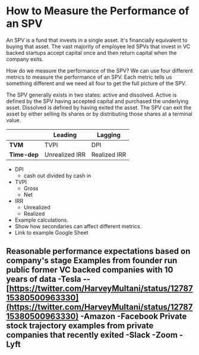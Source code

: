 # How to Measure the Performance of an SPV

An SPV is a fund that invests in a single asset. It's financially equivalent to buying that asset. The vast majority of employee led SPVs that invest in VC backed startups accept capital once and then return capital when the company exits.

How do we measure the performance of the SPV? We can use four different metrics to measure the performance of an SPV. Each metric tells us something different and we need all four to get the full picture of the SPV. 

The SPV generally exists in two states: active and dissolved. Active is defined by the SPV having accepted capital and purchased the underlying asset. Dissolved is defined by having exited the asset. The SPV can exit the asset by either selling its shares or by distributing those shares at a terminal value. 


|   |  Leading |  Lagging |   
|-|-|-|
| **TVM**  | TVPI  | DPI  |   
| **Time-dep**  | Unrealized IRR | Realized IRR  |   


-   DPI
    -   cash out divided by cash in
-   TVPI
    -   Gross
    -   Net
-   IRR
    -   Unrealized
    -   Realized
-   Example calculations.
-   Show how secondaries can affect different metrics.
-   Link to example Google Sheet

Reasonable performance expectations based on company's stage
Examples from founder run public former VC backed companies with 10 years of data
-Tesla
-- [https://twitter.com/HarveyMultani/status/1278715380500963330](https://twitter.com/HarveyMultani/status/1278715380500963330)
-Amazon
-Facebook
Private stock trajectory examples from private companies that recently exited
-Slack
-Zoom
-Lyft
-

<!--stackedit_data:
eyJoaXN0b3J5IjpbNTQwNjA1OTYzLC0xMjU1MTMwMTgsLTIwNz
Q4NzAzODcsLTIwOTk3MDgyMjMsMjAzMjA1ODA5NSwtMzMwNDE5
NTE4LDEyMzk3NTMxODQsLTEzMzUwMDQwODBdfQ==
-->